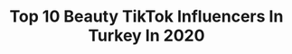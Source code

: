 ---
title: Top 10 Beauty TikTok Influencers In Turkey In 2020
description: >-
  Find top beauty TikTok influencers in Turkey in 2020. Most popular hashtags: #amazing #beauty #ejderhayad #duet.
platform: TikTok
profiles:
  - username: "minecan4949"
    fullname: >-
      minecan49
    location: "Turkey"
    followers: 7473
    engagement: 1441
    commentsToLikes: 0.016090
    id: cka7o8gxb0z4q0i780toyvobp
    verified: false
    hashtags: "#kesfetbeni, #diyarbakir, #instagram, #babyhalay"
  - username: "ynkmedyaaa"
    fullname: >-
      makinist
    location: "Turkey"
    followers: 2264
    engagement: 228
    commentsToLikes: 0.069975
    id: ckacd9aqyimwv0i78pdlsw8kk
    verified: false
    hashtags: "#inspiration, #benionecikart, #igaddict, #instafamo"
  - username: "dr.sayf"
    fullname: >-
      👨🏻‍⚕️🩺Dɾ.Sαყϝ
    location: "Turkey"
    followers: 1458538
    engagement: 301
    commentsToLikes: 0.008382
    id: ck999skb8e1jc0j789oaos2zz
    verified: false
    hashtags: "#viral"
  - username: "mahfam1"
    fullname: >-
      Mahfam
    location: "Turkey"
    followers: 152557
    engagement: 399
    commentsToLikes: 0.022223
    id: ck9r8i9o1cel50j783ykaic9r
    verified: false
    hashtags: "#outfitchange, #heyboychallenge, #proposal, #myoutfit"
  - username: "tahamerve80"
    fullname: >-
      Taha Yasin
    location: "Turkey"
    followers: 8743
    engagement: 321
    commentsToLikes: 0.060278
    id: cka9lv2fv3bxz0i78hyo9fyfp
    verified: false
    hashtags: "#amazing, #oyuncu, #life, #doomsday"
  - username: "krmz.ogln2763"
    fullname: >-
      Mehmet2727
    location: "Turkey"
    followers: 5063
    engagement: 1306
    commentsToLikes: 0.022997
    id: cka9lj9r22ewc0i782p0iq1c4
    verified: false
    hashtags: "#react, #asmr, #loveu, #story"
  - username: "meryemmercann"
    fullname: >-
      Meryem Mercan
    location: "Turkey"
    followers: 29150
    engagement: 382
    commentsToLikes: 0.027063
    id: ck8kkl3syzsxy0j786fdiiazd
    verified: false
    hashtags: "#eyebrow, #baht, #backstage, #makeupcheck"
  - username: "steakman__"
    fullname: >-
      steakman__
    location: "Turkey"
    followers: 20459
    engagement: 291
    commentsToLikes: 0.008254
    id: ck9duwvktiauj0j78ndyav9c5
    verified: false
    hashtags: "#samsun, #miamibeach, #report, #izmirli"
  - username: "ugurkzlates06"
    fullname: >-
      Uğur Kızılateş
    location: "Turkey"
    followers: 23544
    engagement: 206
    commentsToLikes: 0.007640
    id: ck9e28i9tdys80j78it7czyjj
    verified: false
    hashtags: "#naturechallage, #beautyofnature, #tikdog, #doglovers"
  - username: "cansel4545"
    fullname: >-
      Cansel Özcan
    location: "Turkey"
    followers: 3811
    engagement: 1336
    commentsToLikes: 0.026377
    id: cka0olxod4f310i78jl3ybdmr
    verified: false
    hashtags: "#hadibeni, #nediyo, #murat, #yenigelin"
---